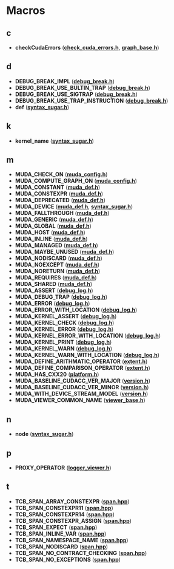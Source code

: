 
# Macros



## c

* **checkCudaErrors** ([**check\_cuda\_errors.h**](check__cuda__errors_8h.md), [**graph\_base.h**](graph__base_8h.md))


## d

* **DEBUG\_BREAK\_IMPL** ([**debug\_break.h**](debug__break_8h.md))
* **DEBUG\_BREAK\_USE\_BULTIN\_TRAP** ([**debug\_break.h**](debug__break_8h.md))
* **DEBUG\_BREAK\_USE\_SIGTRAP** ([**debug\_break.h**](debug__break_8h.md))
* **DEBUG\_BREAK\_USE\_TRAP\_INSTRUCTION** ([**debug\_break.h**](debug__break_8h.md))
* **def** ([**syntax\_sugar.h**](syntax__sugar_8h.md))


## k

* **kernel\_name** ([**syntax\_sugar.h**](syntax__sugar_8h.md))


## m

* **MUDA\_CHECK\_ON** ([**muda\_config.h**](muda__config_8h.md))
* **MUDA\_COMPUTE\_GRAPH\_ON** ([**muda\_config.h**](muda__config_8h.md))
* **MUDA\_CONSTANT** ([**muda\_def.h**](muda__def_8h.md))
* **MUDA\_CONSTEXPR** ([**muda\_def.h**](muda__def_8h.md))
* **MUDA\_DEPRECATED** ([**muda\_def.h**](muda__def_8h.md))
* **MUDA\_DEVICE** ([**muda\_def.h**](muda__def_8h.md), [**syntax\_sugar.h**](syntax__sugar_8h.md))
* **MUDA\_FALLTHROUGH** ([**muda\_def.h**](muda__def_8h.md))
* **MUDA\_GENERIC** ([**muda\_def.h**](muda__def_8h.md))
* **MUDA\_GLOBAL** ([**muda\_def.h**](muda__def_8h.md))
* **MUDA\_HOST** ([**muda\_def.h**](muda__def_8h.md))
* **MUDA\_INLINE** ([**muda\_def.h**](muda__def_8h.md))
* **MUDA\_MANAGED** ([**muda\_def.h**](muda__def_8h.md))
* **MUDA\_MAYBE\_UNUSED** ([**muda\_def.h**](muda__def_8h.md))
* **MUDA\_NODISCARD** ([**muda\_def.h**](muda__def_8h.md))
* **MUDA\_NOEXCEPT** ([**muda\_def.h**](muda__def_8h.md))
* **MUDA\_NORETURN** ([**muda\_def.h**](muda__def_8h.md))
* **MUDA\_REQUIRES** ([**muda\_def.h**](muda__def_8h.md))
* **MUDA\_SHARED** ([**muda\_def.h**](muda__def_8h.md))
* **MUDA\_ASSERT** ([**debug\_log.h**](debug__log_8h.md))
* **MUDA\_DEBUG\_TRAP** ([**debug\_log.h**](debug__log_8h.md))
* **MUDA\_ERROR** ([**debug\_log.h**](debug__log_8h.md))
* **MUDA\_ERROR\_WITH\_LOCATION** ([**debug\_log.h**](debug__log_8h.md))
* **MUDA\_KERNEL\_ASSERT** ([**debug\_log.h**](debug__log_8h.md))
* **MUDA\_KERNEL\_CHECK** ([**debug\_log.h**](debug__log_8h.md))
* **MUDA\_KERNEL\_ERROR** ([**debug\_log.h**](debug__log_8h.md))
* **MUDA\_KERNEL\_ERROR\_WITH\_LOCATION** ([**debug\_log.h**](debug__log_8h.md))
* **MUDA\_KERNEL\_PRINT** ([**debug\_log.h**](debug__log_8h.md))
* **MUDA\_KERNEL\_WARN** ([**debug\_log.h**](debug__log_8h.md))
* **MUDA\_KERNEL\_WARN\_WITH\_LOCATION** ([**debug\_log.h**](debug__log_8h.md))
* **MUDA\_DEFINE\_ARITHMATIC\_OPERATOR** ([**extent.h**](extent_8h.md))
* **MUDA\_DEFINE\_COMPARISON\_OPERATOR** ([**extent.h**](extent_8h.md))
* **MUDA\_HAS\_CXX20** ([**platform.h**](platform_8h.md))
* **MUDA\_BASELINE\_CUDACC\_VER\_MAJOR** ([**version.h**](version_8h.md))
* **MUDA\_BASELINE\_CUDACC\_VER\_MINOR** ([**version.h**](version_8h.md))
* **MUDA\_WITH\_DEVICE\_STREAM\_MODEL** ([**version.h**](version_8h.md))
* **MUDA\_VIEWER\_COMMON\_NAME** ([**viewer\_base.h**](viewer__base_8h.md))


## n

* **node** ([**syntax\_sugar.h**](syntax__sugar_8h.md))


## p

* **PROXY\_OPERATOR** ([**logger\_viewer.h**](logger__viewer_8h.md))


## t

* **TCB\_SPAN\_ARRAY\_CONSTEXPR** ([**span.hpp**](span_8hpp.md))
* **TCB\_SPAN\_CONSTEXPR11** ([**span.hpp**](span_8hpp.md))
* **TCB\_SPAN\_CONSTEXPR14** ([**span.hpp**](span_8hpp.md))
* **TCB\_SPAN\_CONSTEXPR\_ASSIGN** ([**span.hpp**](span_8hpp.md))
* **TCB\_SPAN\_EXPECT** ([**span.hpp**](span_8hpp.md))
* **TCB\_SPAN\_INLINE\_VAR** ([**span.hpp**](span_8hpp.md))
* **TCB\_SPAN\_NAMESPACE\_NAME** ([**span.hpp**](span_8hpp.md))
* **TCB\_SPAN\_NODISCARD** ([**span.hpp**](span_8hpp.md))
* **TCB\_SPAN\_NO\_CONTRACT\_CHECKING** ([**span.hpp**](span_8hpp.md))
* **TCB\_SPAN\_NO\_EXCEPTIONS** ([**span.hpp**](span_8hpp.md))




